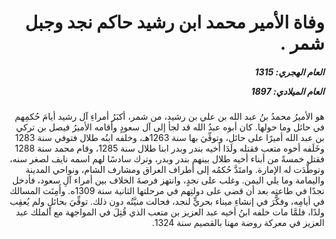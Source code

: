 <h1 dir="rtl">وفاة الأمير محمد ابن رشيد حاكم نجد وجبل شمر .</h1>

<h5 dir="rtl">العام الهجري:  1315

العام الميلادي: 1897

</h5>

<p dir="rtl">هو الأميرُ محمدُ بنُ عبد الله بن علي بن رشيد، من شمر، أكبَرُ أمراءِ آل رشيد أيامَ حُكمِهم في حائل وما حولها. كان أبوه عبدُ الله قد لجأ إلى آل سعودٍ وأقامه الأميرُ فيصل بن تركي بن عبد الله أميرًا على حائل، وتوفِّيَ بها سنة 1263هـ، وخلفه ابنُه طلال فتوفي سنة 1283 وخَلَفه أخوه متعب فقتله ولَدَا أخيه بندر وبدر ابنا طلال سنة 1285، وقام محمد سنة 1288 فقتل خمسةً من أبناء أخيه طلال بينهم بندر وبدر، وترك سادسًا لهم اسمه نايف لصغر سنه، وتوطَّدَت له الإمارة. وامتَدَّ حُكمُه إلى أطراف العراق ومشارف الشام، ونواحي المدينة واليمامة وما يلي اليمن. وغلب على نجدٍ، وانتهز فرصةَ الخلاف بين أمراء آلِ سعود، فأدخل نجدًا في طاعتِه بعد أن قضى على دولتِهم في مرحلتها الثانية سنة 1309ه. وأَمِنَت المسالك في أيامِه، وفكَّرَ في إنشاءِ ميناء بحريٍّ لنجد، فحالت منيَّتُه دون ذلك. توفِّيَ بحائلٍ ولم يُعقِب ولدًا، فلمَّا مات خلفه ابنُ أخيه عبد العزيز بن متعب الذي قُتِلَ في المواجهة مع الملك عبد العزيز في معركة روضة مهنا بالقصيم سنة 1324.</p></br>
